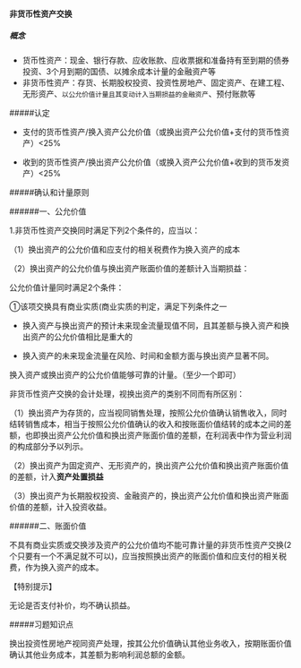 #### 非货币性资产交换

##### 概念

- 货币性资产：现金、银行存款、应收账款、应收票据和准备持有至到期的债券投资、3个月到期的国债、以摊余成本计量的金融资产等
- 非货币性资产：存货、长期股权投资、投资性房地产、固定资产、在建工程、无形资产、`以公允价值计量且其变动计入当期损益的金融资产`、预付账款等

#####认定

- 支付的货币性资产/换入资产公允价值（或换出资产公允价值+支付的货币性资产）<25%

- 收到的货币性资产/换出资产公允价值（或换入资产公允价值+收到的货币发资产）<25%

#####确认和计量原则

######一、公允价值

1.非货币性资产交换同时满足下列2个条件的，应当以：

（1）换出资产的公允价值和应支付的相关税费作为换入资产的成本

（2）换出资产的公允价值与换出资产账面价值的差额计入当期损益：

公允价值计量同时满足2个条件：

①该项交换具有商业实质(商业实质的判定，满足下列条件之一   

- 换入资产与换出资产的预计未来现金流量现值不同，且其差额与换入资产和换出资产的公允价值相比是重大的

- 换入资产的未来现金流量在风险、时间和金额方面与换出资产显著不同。

换入资产或换出资产的公允价值能够可靠的计量。（至少一个即可）

非货币性资产交换的会计处理，视换出资产的类别不同而有所区别：

（1）换出资产为存货的，应当视同销售处理，按照公允价值确认销售收入，同时结转销售成本，相当于按照公允价值确认的收入和按账面价值结转的成本之间的差额，也即换出资产公允价值和换出资产账面价值的差额，在利润表中作为营业利润的构成部分予以列示。

（2）换出资产为固定资产、无形资产的，换出资产公允价值和换出资产账面价值的差额，计入**资产处置损益**

（3）换出资产为长期股权投资、金融资产的，换出资产公允价值和换出资产账面价值的差额，计入投资收益。

######二、账面价值

不具有商业实质或交换涉及资产的公允价值均不能可靠计量的非货币性资产交换(2个只要有一个不满足就不可以)，应当按照换出资产的账面价值和应支付的相关税费，作为换入资产的成本。

【特别提示】

无论是否支付补价，均不确认损益。

#####习题知识点

换出投资性房地产视同资产处理，按其公允价值确认其他业务收入，按期账面价值确认其他业务成本，其差额为影响利润总额的金额。